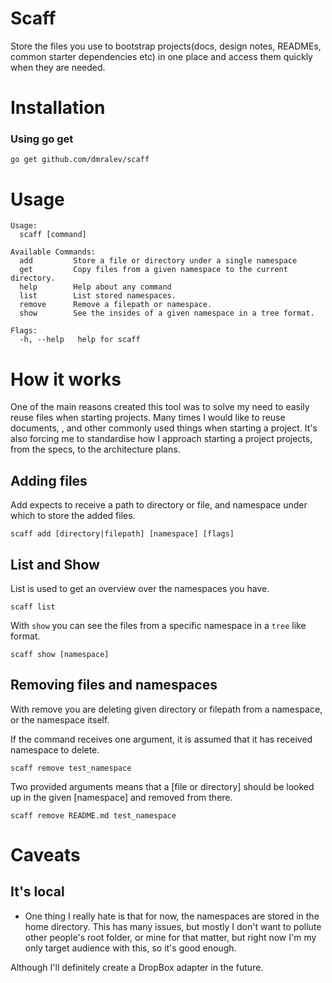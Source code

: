 # Scaff
Store the files you use to bootstrap projects(docs, design notes, READMEs, common starter dependencies etc) in one place and access them quickly when they are needed.

# Installation
### Using go get

`go get github.com/dmralev/scaff`

# Usage

```
Usage:
  scaff [command]

Available Commands:
  add         Store a file or directory under a single namespace
  get         Copy files from a given namespace to the current directory.
  help        Help about any command
  list        List stored namespaces.
  remove      Remove a filepath or namespace.
  show        See the insides of a given namespace in a tree format.

Flags:
  -h, --help   help for scaff
  ```
  
# How it works
One of the main reasons created this tool was to solve my need to easily reuse files when starting projects. Many times I would like to reuse documents, , and other commonly used things when starting a project. It's also forcing me to standardise how I approach starting a project projects, from the specs, to the architecture plans.

## Adding files
Add expects to receive a path to directory or file, and namespace under which to store the added files.

`scaff add [directory|filepath] [namespace] [flags]`

## List and Show

List is used to get an overview over the namespaces you have.

`scaff list`

With `show` you can see the files from a specific namespace in a `tree` like format.

`scaff show [namespace]`



## Removing files and namespaces
With remove you are deleting given directory or filepath from a namespace, or the namespace itself.

If the command receives one argument, it is assumed that it has received namespace to delete.

`scaff remove test_namespace`

Two provided arguments means that a [file or directory] should be looked up in the given [namespace] and removed from there.

`scaff remove README.md test_namespace`

# Caveats
## It's local
- One thing I really hate is that for now, the namespaces are stored in the home directory. This has many issues, but mostly I don't want to pollute other people's root folder, or mine for that matter, but right now I'm my only target audience with this, so it's good enough.

Although I'll definitely create a DropBox adapter in the future.